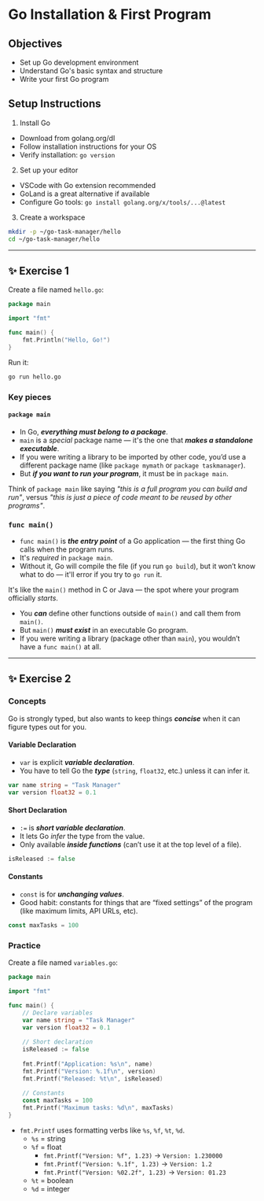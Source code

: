 # Go Installation & First Program

## Objectives

- Set up Go development environment
- Understand Go's basic syntax and structure
- Write your first Go program

## Setup Instructions

1. Install Go
  - Download from golang.org/dl
  - Follow installation instructions for your OS
  - Verify installation: `go version`
2. Set up your editor
  - VSCode with Go extension recommended
  - GoLand is a great alternative if available
  - Configure Go tools: `go install golang.org/x/tools/...@latest`
3. Create a workspace
  ```bash
  mkdir -p ~/go-task-manager/hello
  cd ~/go-task-manager/hello
  ```

---

## ✨ Exercise 1

Create a file named `hello.go`:

```go
package main

import "fmt"

func main() {
    fmt.Println("Hello, Go!")
}
```

Run it:

```bash
go run hello.go
```

### Key pieces

#### `package main`

- In Go, ***everything must belong to a package***.
- `main` is a *special* package name — it's the one that ***makes a standalone executable***.
- If you were writing a library to be imported by other code, you’d use a different package name (like `package mymath` or `package taskmanager`).
- But ***if you want to run your program***, it must be in `package main`.

Think of `package main` like saying *"this is a full program you can build and run"*,
versus *"this is just a piece of code meant to be reused by other programs"*.

### `func main()`

- `func main()` is ***the entry point*** of a Go application — the first thing Go calls when the program runs.
- It's *required* in `package main`.
- Without it, Go will compile the file (if you run `go build`), but it won’t know what to do — it'll error if you try to `go run` it.

It's like the `main()` method in C or Java — the spot where your program officially *starts*.

- You ***can*** define other functions outside of `main()` and call them from `main()`.
- But `main()` ***must exist*** in an executable Go program.
- If you were writing a library (package other than `main`), you wouldn’t have a `func main()` at all.

---

## ✨ Exercise 2

### Concepts

Go is strongly typed, but also wants to keep things ***concise*** when it can figure types out for you.

#### Variable Declaration

- `var` is explicit ***variable declaration***.
- You have to tell Go the ***type*** (`string`, `float32`, etc.) unless it can infer it.

```go
var name string = "Task Manager"
var version float32 = 0.1
```

#### Short Declaration

- `:=` is ***short variable declaration***.
- It lets Go *infer* the type from the value.
- Only available ***inside functions*** (can’t use it at the top level of a file).

```go
isReleased := false
```

#### Constants

- `const` is for ***unchanging values***.
- Good habit: constants for things that are “fixed settings” of the program (like maximum limits, API URLs, etc).

```go
const maxTasks = 100
```

### Practice

Create a file named `variables.go`:

```go
package main

import "fmt"

func main() {
    // Declare variables
    var name string = "Task Manager"
    var version float32 = 0.1
    
    // Short declaration
    isReleased := false
    
    fmt.Printf("Application: %s\n", name)
    fmt.Printf("Version: %.1f\n", version)
    fmt.Printf("Released: %t\n", isReleased)
    
    // Constants
    const maxTasks = 100
    fmt.Printf("Maximum tasks: %d\n", maxTasks)
}
```

- `fmt.Printf` uses formatting verbs like `%s`, `%f`, `%t`, `%d`.
  - `%s` = string
  - `%f` = float
    - `fmt.Printf("Version: %f", 1.23)` → `Version: 1.230000`
    - `fmt.Printf("Version: %.1f", 1.23)` → `Version: 1.2`
    - `fmt.Printf("Version: %02.2f", 1.23)` → `Version: 01.23`
  - `%t` = boolean
  - `%d` = integer

